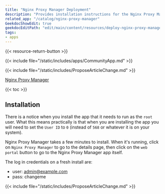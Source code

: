 ```yaml
---
title: "Nginx Proxy Manager Deployment"
description: "Provides installation instructions for the Nginx Proxy Manager application in TrueNAS."
related_app: "/catalog/nginx-proxy-manager"
GeekdocShowEdit: true
geekdocEditPath: "edit/main/content/resources/deploy-nginx-proxy-manager.md"
tags:
- apps
---
```


{{< resource-return-button >}}

{{< include file="/static/includes/apps/CommunityApp.md" >}}

{{< include file="/static/includes/ProposeArticleChange.md" >}}

[Nginx Proxy Manager](https://nginxproxymanager.com)

{{< toc >}}

## Installation

There is a notice when you install the app that it needs to run as the `root` user.
What this means practically is that when you are installing the app you will need to set the `User ID` to `0` (instead of `568` or whatever it is on your system).

Nginx Proxy Manager takes a few minutes to install.
When it's running, click on `Nginx Proxy Manager` to go to the details page, then click on the `web portal` button to go to the Nginx Proxy Manager app itself.

The log in credentials on a fresh install are:
* user: admin@example.com
* pass: changeme

{{< include file="/static/includes/ProposeArticleChange.md" >}}
